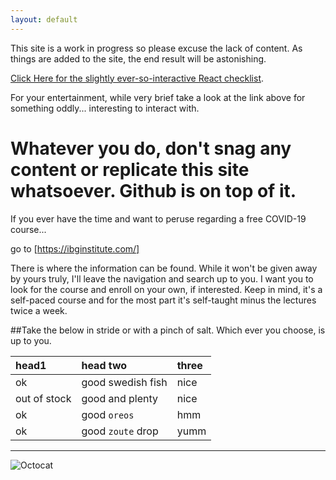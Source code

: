 ```yaml
---
layout: default
---
```


This site is a work in progress so please excuse the lack of content.  As things are added to the site, the end result will be astonishing.

[Click Here for the slightly ever-so-interactive React checklist](./another-page.html).

For your entertainment, while very brief take a look at the link above for something oddly... interesting to interact with.

# Whatever you do, don't snag any content or replicate this site whatsoever.  Github is on top of it.

If you ever have the time and want to peruse regarding a free COVID-19 course...

go to [https://ibginstitute.com/]

There is where the information can be found.  While it won't be given away by yours truly, I'll leave the navigation and search up to you.  I want you to look for the course and enroll on your own, if interested.  Keep in mind, it's a self-paced course and for the most part it's self-taught minus the lectures twice a week.  

##Take the below in stride or with a pinch of salt.  Which ever you choose, is up to you.

| head1        | head two          | three |
|:-------------|:------------------|:------|
| ok           | good swedish fish | nice  |
| out of stock | good and plenty   | nice  |
| ok           | good `oreos`      | hmm   |
| ok           | good `zoute` drop | yumm  |

* * *

![Octocat](https://github.githubassets.com/images/icons/emoji/octocat.png)
